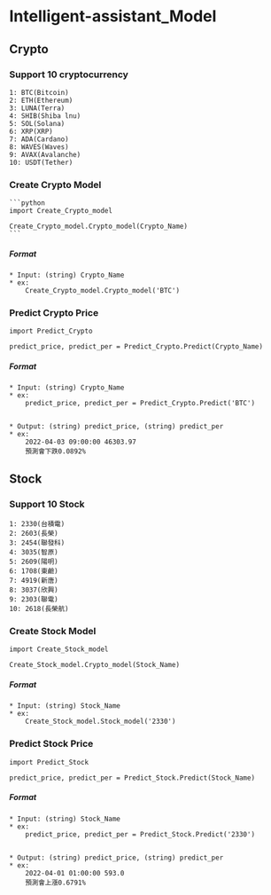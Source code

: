 # Intelligent-assistant_Model

## **Crypto** 

### Support 10 cryptocurrency 

    1: BTC(Bitcoin)  
    2: ETH(Ethereum)  
    3: LUNA(Terra)
    4: SHIB(Shiba lnu)  
    5: SOL(Solana)  
    6: XRP(XRP)  
    7: ADA(Cardano)  
    8: WAVES(Waves)  
    9: AVAX(Avalanche)  
    10: USDT(Tether)

### Create Crypto Model 
    
    ```python 
    import Create_Crypto_model

    Create_Crypto_model.Crypto_model(Crypto_Name)
    ``` 
    
#####    Format 

    * Input: (string) Crypto_Name
    * ex:
        Create_Crypto_model.Crypto_model('BTC') 

### Predict Crypto Price
    
    import Predict_Crypto

    predict_price, predict_per = Predict_Crypto.Predict(Crypto_Name)    
    
#####    Format 

    * Input: (string) Crypto_Name
    * ex: 
        predict_price, predict_per = Predict_Crypto.Predict('BTC') 
    

    * Output: (string) predict_price, (string) predict_per 
    * ex:
        2022-04-03 09:00:00 46303.97 
        預測會下跌0.0892% 

## **Stock** 

### Support 10 Stock

    1: 2330(台積電) 
    2: 2603(長榮)   
    3: 2454(聯發科)
    4: 3035(智原)  
    5: 2609(陽明)  
    6: 1708(東鹼)  
    7: 4919(新唐)  
    8: 3037(欣興)  
    9: 2303(聯電)  
    10: 2618(長榮航)

### Create Stock Model 
    
    import Create_Stock_model

    Create_Stock_model.Crypto_model(Stock_Name)
    
#####    Format 

    * Input: (string) Stock_Name 
    * ex:
        Create_Stock_model.Stock_model('2330') 

### Predict Stock Price
    
    import Predict_Stock

    predict_price, predict_per = Predict_Stock.Predict(Stock_Name)    
    
#####    Format 

    * Input: (string) Stock_Name
    * ex:
        predict_price, predict_per = Predict_Stock.Predict('2330') 
    

    * Output: (string) predict_price, (string) predict_per 
    * ex:
        2022-04-01 01:00:00 593.0 
        預測會上漲0.6791%  
